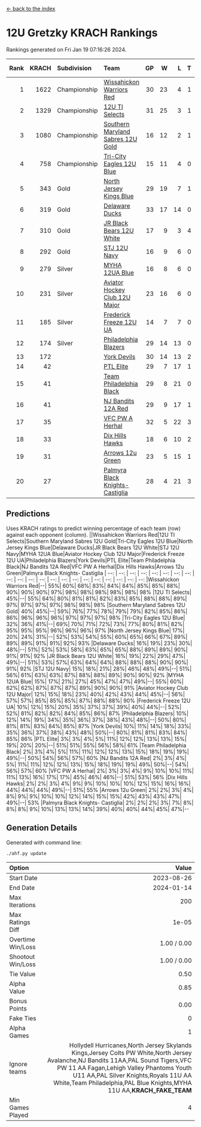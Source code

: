 [<- back to the index](readme.md)
# 12U Gretzky KRACH Rankings
Rankings generated on Fri Jan 19 07:16:26 2024.

Rank|KRACH|Subdivision|Team|GP|W|L|T|OTW|OTL|SoS|Exp Wins|Win Diff
---:|---:|:---|:---|---:|---:|---:|---:|---:|---:|---:|---:|---:
1|1622|Championship|[Wissahickon Warriors Red](https://gamesheetstats.com/seasons/3659/teams/140468/schedule)|30|23|4|1|2|0|359|26.3|-0.0
2|1329|Championship|[12U TI Selects](https://gamesheetstats.com/seasons/3659/teams/140450/schedule)|31|25|3|1|0|2|379|26.3|-0.0
3|1080|Championship|[Southern Maryland Sabres 12U Gold](https://gamesheetstats.com/seasons/3659/teams/140463/schedule)|16|12|2|1|0|1|450|13.3|-0.0
4|758|Championship|[Tri-City Eagles 12U Blue](https://gamesheetstats.com/seasons/3659/teams/140466/schedule)|15|11|4|0|0|0|421|11.8|-0.0
5|343|Gold|[North Jersey Kings Blue](https://gamesheetstats.com/seasons/3659/teams/140459/schedule)|29|19|7|1|2|0|218|22.4|0.0
6|319|Gold|[Delaware Ducks](https://gamesheetstats.com/seasons/3659/teams/140453/schedule)|33|17|14|0|2|0|419|19.8|-0.0
7|310|Gold|[JR Black Bears 12U White](https://gamesheetstats.com/seasons/3659/teams/140456/schedule)|17|9|3|4|0|1|410|11.8|-0.0
8|292|Gold|[STJ 12U Navy](https://gamesheetstats.com/seasons/3659/teams/140464/schedule)|16|9|6|0|1|0|357|10.8|-0.0
9|279|Silver|[MYHA 12UA Blue](https://gamesheetstats.com/seasons/3659/teams/140457/schedule)|16|8|6|0|1|1|458|9.8|-0.0
10|231|Silver|[Aviator Hockey Club 12U Major](https://gamesheetstats.com/seasons/3659/teams/140452/schedule)|23|16|6|0|1|0|179|17.9|0.0
11|185|Silver|[Frederick Freeze 12U UA](https://gamesheetstats.com/seasons/3659/teams/140455/schedule)|14|7|7|0|0|0|403|7.8|-0.0
12|174|Silver|[Philadelphia Blazers](https://gamesheetstats.com/seasons/3659/teams/140461/schedule)|29|14|13|0|1|1|414|15.8|-0.0
13|172||[York Devils](https://gamesheetstats.com/seasons/3659/teams/140469/schedule)|30|14|13|2|1|0|345|16.8|-0.0
14|42||[PTL Elite](https://gamesheetstats.com/seasons/3659/teams/140462/schedule)|29|7|17|1|2|2|286|10.4|0.0
15|41||[Team Philadelphia Black](https://gamesheetstats.com/seasons/3659/teams/140465/schedule)|29|8|21|0|0|0|269|8.9|0.0
16|41||[NJ Bandits 12A Red](https://gamesheetstats.com/seasons/3659/teams/140458/schedule)|29|9|17|1|0|2|261|10.4|0.0
17|35||[VFC PW A Herhal](https://gamesheetstats.com/seasons/3659/teams/140467/schedule)|32|5|22|3|1|1|336|8.3|-0.0
18|33||[Dix Hills Hawks](https://gamesheetstats.com/seasons/3659/teams/140454/schedule)|18|6|10|2|0|0|106|7.9|0.0
19|31||[Arrows 12u Green](https://gamesheetstats.com/seasons/3659/teams/140451/schedule)|23|5|15|1|2|0|199|8.4|0.0
20|27||[Palmyra Black Knights- Castiglia](https://gamesheetstats.com/seasons/3659/teams/140460/schedule)|28|4|21|3|0|0|432|6.4|0.0

## Predictions
Uses KRACH ratings to predict winning percentage of each team (row) against each opponent (column).
||Wissahickon Warriors Red|12U TI Selects|Southern Maryland Sabres 12U Gold|Tri-City Eagles 12U Blue|North Jersey Kings Blue|Delaware Ducks|JR Black Bears 12U White|STJ 12U Navy|MYHA 12UA Blue|Aviator Hockey Club 12U Major|Frederick Freeze 12U UA|Philadelphia Blazers|York Devils|PTL Elite|Team Philadelphia Black|NJ Bandits 12A Red|VFC PW A Herhal|Dix Hills Hawks|Arrows 12u Green|Palmyra Black Knights- Castiglia
| --: | --: | --: | --: | --: | --: | --: | --: | --: | --: | --: | --: | --: | --: | --: | --: | --: | --: | --: | --: | --: 
|Wissahickon Warriors Red|--| 55%| 60%| 68%| 83%| 84%| 84%| 85%| 85%| 88%| 90%| 90%| 90%| 97%| 98%| 98%| 98%| 98%| 98%| 98%
|12U TI Selects| 45%|--| 55%| 64%| 80%| 81%| 81%| 82%| 83%| 85%| 88%| 88%| 89%| 97%| 97%| 97%| 97%| 98%| 98%| 98%
|Southern Maryland Sabres 12U Gold| 40%| 45%|--| 59%| 76%| 77%| 78%| 79%| 79%| 82%| 85%| 86%| 86%| 96%| 96%| 96%| 97%| 97%| 97%| 98%
|Tri-City Eagles 12U Blue| 32%| 36%| 41%|--| 69%| 70%| 71%| 72%| 73%| 77%| 80%| 81%| 82%| 95%| 95%| 95%| 96%| 96%| 96%| 97%
|North Jersey Kings Blue| 17%| 20%| 24%| 31%|--| 52%| 53%| 54%| 55%| 60%| 65%| 66%| 67%| 89%| 89%| 89%| 91%| 91%| 92%| 93%
|Delaware Ducks| 16%| 19%| 23%| 30%| 48%|--| 51%| 52%| 53%| 58%| 63%| 65%| 65%| 88%| 89%| 89%| 90%| 91%| 91%| 92%
|JR Black Bears 12U White| 16%| 19%| 22%| 29%| 47%| 49%|--| 51%| 53%| 57%| 63%| 64%| 64%| 88%| 88%| 88%| 90%| 90%| 91%| 92%
|STJ 12U Navy| 15%| 18%| 21%| 28%| 46%| 48%| 49%|--| 51%| 56%| 61%| 63%| 63%| 87%| 88%| 88%| 89%| 90%| 90%| 92%
|MYHA 12UA Blue| 15%| 17%| 21%| 27%| 45%| 47%| 47%| 49%|--| 55%| 60%| 62%| 62%| 87%| 87%| 87%| 89%| 90%| 90%| 91%
|Aviator Hockey Club 12U Major| 12%| 15%| 18%| 23%| 40%| 42%| 43%| 44%| 45%|--| 56%| 57%| 57%| 85%| 85%| 85%| 87%| 88%| 88%| 90%
|Frederick Freeze 12U UA| 10%| 12%| 15%| 20%| 35%| 37%| 37%| 39%| 40%| 44%|--| 52%| 52%| 81%| 82%| 82%| 84%| 85%| 86%| 87%
|Philadelphia Blazers| 10%| 12%| 14%| 19%| 34%| 35%| 36%| 37%| 38%| 43%| 48%|--| 50%| 80%| 81%| 81%| 83%| 84%| 85%| 87%
|York Devils| 10%| 11%| 14%| 18%| 33%| 35%| 36%| 37%| 38%| 43%| 48%| 50%|--| 80%| 81%| 81%| 83%| 84%| 85%| 86%
|PTL Elite|  3%|  3%|  4%|  5%| 11%| 12%| 12%| 13%| 13%| 15%| 19%| 20%| 20%|--| 51%| 51%| 55%| 56%| 58%| 61%
|Team Philadelphia Black|  2%|  3%|  4%|  5%| 11%| 11%| 12%| 12%| 13%| 15%| 18%| 19%| 19%| 49%|--| 50%| 54%| 56%| 57%| 60%
|NJ Bandits 12A Red|  2%|  3%|  4%|  5%| 11%| 11%| 12%| 12%| 13%| 15%| 18%| 19%| 19%| 49%| 50%|--| 54%| 56%| 57%| 60%
|VFC PW A Herhal|  2%|  3%|  3%|  4%|  9%| 10%| 10%| 11%| 11%| 13%| 16%| 17%| 17%| 45%| 46%| 46%|--| 51%| 53%| 56%
|Dix Hills Hawks|  2%|  2%|  3%|  4%|  9%|  9%| 10%| 10%| 10%| 12%| 15%| 16%| 16%| 44%| 44%| 44%| 49%|--| 51%| 55%
|Arrows 12u Green|  2%|  2%|  3%|  4%|  8%|  9%|  9%| 10%| 10%| 12%| 14%| 15%| 15%| 42%| 43%| 43%| 47%| 49%|--| 53%
|Palmyra Black Knights- Castiglia|  2%|  2%|  2%|  3%|  7%|  8%|  8%|  8%|  9%| 10%| 13%| 13%| 14%| 39%| 40%| 40%| 44%| 45%| 47%|--

## Generation Details

Generated with command line:
```
./ahf.py update
```

| Option | Value |
| :----- | ----: |
| Start Date | 2023-08-26 |
| End Date | 2024-01-14 |
| Max Iterations | 200 |
| Max Ratings Diff | 1e-05 |
| Overtime Win/Loss | 1.00 / 0.00 |
| Shootout Win/Loss | 1.00 / 0.00 |
| Tie Value | 0.50 |
| Alpha Value | 0.85 |
| Bonus Points | 0.00 |
| Fake Ties | 0 |
| Alpha Games | 1 |
| Ignore teams | Hollydell Hurricanes,North Jersey Skylands Kings,Jersey Colts PW White,North Jersey Avalanche,NJ Bandits 11AA,PAL Sound Tigers,VFC PW 11 AA Fagan,Lehigh Valley Phantoms Youth U11 AA,PAL Silver Knights,Royals 11U AA White,Team Philadelphia,PAL Blue Knights,MYHA 11U AA,__KRACH_FAKE_TEAM__ |
| Min Games Played | 4 |

